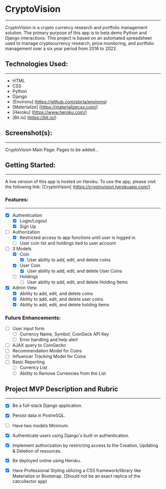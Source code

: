 # CryptoVision
--- 

CryptoVision is a crypto currency research and portfolio management solution. The primary purpose of this app is to beta demo Python and Django interactions. This project is based on an automated spreadsheet used to manage cryptocurrency research, price monitoring, and portfolio management over a six year period from 2016 to 2022. 

## Technologies Used: 
--- 

- HTML
- CSS
- Python
- Django
- [Environs] (https://github.com/sloria/environs)
- [Materialize] (https://materializecss.com/)
- [Heroku] (https://www.heroku.com/)
- [Bit.io] (https://bit.io/)

## Screenshot(s):
--- 
CryptoVision Main Page:
Pages to be added...
<!-- ![Login](images/login_screen.png) -->

## Getting Started: 
--- 

A live version of this app is hosted on Heroku. To use the app, please visit the following link: [CryptoVision] (https://cryptovision.herokuapp.com/)

### Features:
--- 
- [X] Authentication
  - [X] Login/Logout
  - [X] Sign Up
- [ ] Authorization
  - [X] Restricted access to app functions until user is logged in
  - [ ] User coin list and holdings tied to user account
- [ ] 3 Models
  - [X] Coin
    - [X] User ability to add, edit, and delete coins
  - [X] User Coin
    - [X] User ability to add, edit, and delete User Coins
  - [ ] Holdings
    - [ ] User ability to add, edit, and delete Holding Items
- [X] Admin View
  - [X] Ability to add, edit, and delete coins
  - [X] Ability to add, edit, and delete user coins
  - [X] Ability to add, edit, and delete holding items

### Future Enhancements:

- [ ] User input form
  - [ ] Currency Name, Symbol, CoinGeck API Key
  - [ ] Error handling and help alert
- [ ] AJAX query to CoinGecko
- [ ] Recommendation Model for Coins
- [ ] Influencer Tracking Model for Coins
- [ ] Basic Reporting
  - [ ] Currency List
  - [ ] Ability to Remove Currencies from the List

## Project MVP Description and Rubric
--- 

- [X] Be a full-stack Django application.
- [X] Persist data in PostreSQL.
- [ ] Have two models Minimum.
- [X] Authenticate users using Django's built-in authentication.
- [X] Implement authorization by restricting access to the Creation, Updating & Deletion of resources.
- [X] Be deployed online using Heroku.
- [X] Have Professional Styling utilizing a CSS framework/library like Materialize or Bootstrap. (Should not be an exact replica of the catcollector app)

